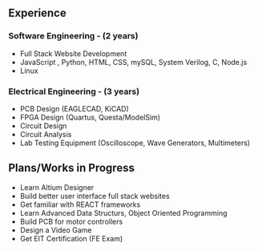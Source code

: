 ## Experience

### Software Engineering - (2 years)
  * Full Stack Website Development 
  * JavaScript , Python, HTML, CSS, mySQL, System Verilog, C, Node.js
  * Linux

### Electrical Engineering - (3 years)
  * PCB Design (EAGLECAD, KiCAD)
  * FPGA Design (Quartus, Questa/ModelSim)
  * Circuit Design
  * Circuit Analysis
  * Lab Testing Equipment (Oscilloscope, Wave Generators, Multimeters)

## Plans/Works in Progress
  * Learn Altium Designer
  * Build better user interface full stack websites
  * Get familiar with REACT frameworks
  * Learn Advanced Data Structurs, Object Oriented Programming
  * Build PCB for motor controllers
  * Design a Video Game
  * Get EIT Certification (FE Exam)

